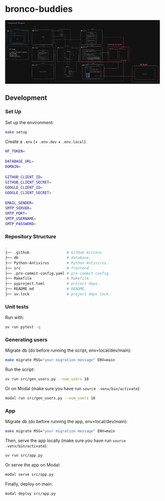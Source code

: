 # bronco-buddies

![Website diagram](./bronco-buddies.excalidraw.png)

## Development

### Set Up

Set up the environment:

```bash
make setup
```

Create a `.env` (+ `.env.dev` + `.env.local`):

```bash
HF_TOKEN=

DATABASE_URL=
DOMAIN=

GITHUB_CLIENT_ID=
GITHUB_CLIENT_SECRET=
GOOGLE_CLIENT_ID=
GOOGLE_CLIENT_SECRET=

EMAIL_SENDER=
SMTP_SERVER=
SMTP_PORT=
SMTP_USERNAME=
SMTP_PASSWORD=
```

### Repository Structure

```bash
.
├── .github                 # GitHub Actions.
├── db                      # database.
├── Python-Antivirus        # Python Antivirus.
├── src                     # frontend.
├── .pre-commit-config.yaml # pre-commit config.
├── Makefile                # Makefile.
├── pyproject.toml          # project deps.
├── README.md               # README.
├── uv.lock                 # project deps lock.
```

### Unit tests

Run with:

```bash
uv run pytest -q
```

### Generating users

Migrate db (do before running the script, env=local/dev/main):

```bash
make migrate MSG="your migration message" ENV=main
```

Run the script:

```bash
uv run src/gen_users.py --num_users 10
```

Or on Modal (make sure you have run `source .venv/bin/activate`):

```bash
modal run src/gen_users.py --num_users 10
```

### App

Migrate db (do before running the app, env=local/dev/main):

```bash
make migrate MSG="your migration message" ENV=main
```

Then, serve the app locally (make sure you have run `source .venv/bin/activate`):

```bash
uv run src/app.py
```

Or serve the app on Modal:

```bash
modal serve src/app.py
```

Finally, deploy on main:

```bash
modal deploy src/app.py
```
